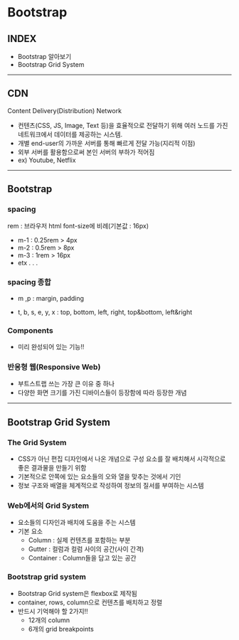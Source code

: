 # Bootstrap

## INDEX
- Bootstrap 알아보기
- Bootstrap Grid System

-----------------

## CDN
Content Delivery(Distribution) Network

 - 컨텐츠(CSS, JS, Image, Text 등)을 효율적으로 전달하기 위해 여러 노드를 가진 네트워크에서 데이터를 제공하는 시스템.
 - 개별 end-user의 가까운 서버를 통해 빠르게 전달 가능(지리적 이점)
 - 외부 서버를 활용함으로써 본인 서버의 부하가 적어짐
 - ex) Youtube, Netflix
-----------------

## Bootstrap
### spacing

rem : 브라우저 html font-size에 비례(기본값 : 16px)

- m-1 : 0.25rem > 4px
- m-2 : 0.5rem > 8px
- m-3 : 1rem > 16px
- etx . . .

### spacing 종합

- m ,p : margin, padding

- t, b, s, e, y, x : top, bottom, left, right, top&bottom, left&right

### Components
- 미리 완성되어 있는 기능!!

### 반응형 웹(Responsive Web)
 - 부트스트랩 쓰는 가장 큰 이유 중 하나
 - 다양한 화면 크기를 가진 디바이스들이 등장함에 따라 등장한 개념

-----------------
## Bootstrap Grid System

### The Grid System
- CSS가 아닌 편집 디자인에서 나온 개념으로 구성 요소를 잘 배치해서 시각적으로 좋은 결과물을 만들기 위함
- 기본적으로 안쪽에 있는 요소들의 오와 열을 맞추는 것에서 기인
- 정보 구조와 배열을 체계적으로 작성하여 정보의 질서를 부여하는 시스템

### Web에서의 Grid System
- 요소들의 디자인과 배치에 도움을 주는 시스템
- 기본 요소
  - Column : 실제 컨텐츠를 포함하는 부분
  - Gutter : 컬럼과 컬럼 사이의 공간(사이 간격)
  - Container : Column들을 담고 있는 공간

### Bootstrap grid system
- Bootstrap Grid system은 flexbox로 제작됨
- container, rows, column으로 컨텐츠를 배치하고 정렬
- 반드시 기억해야 할 2가지!!
  - 12개의 column
  - 6개의 grid breakpoints